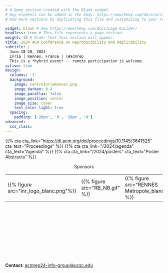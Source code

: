 ```yaml
---
# A Demo section created with the Blank widget.
# Any elements can be added in the body: https://wowchemy.com/docs/writing-markdown-latex/
# Add more sections by duplicating this file and customizing to your requirements.

widget: blank # See https://wowchemy.com/docs/page-builder/
headless: true # This file represents a page section.
weight: 10 # Order that this section will appear.
title: 2024 ACM Conference on Reproducibility and Replicability
subtitle: |
  June 18-20, 2024  
  Inria | Rennes, France | \#acmrep  
  This is a *hybrid event* -- remote participation is welcome.
active: true
design:
  columns: '1'
  background:
    image: CentreInriaRennes.png
    image_darken: 0.4
    image_parallax: false
    image_position: center
    image_size: cover
    text_color_light: true
  spacing:
    padding: ['20px', '0', '20px', '0']
advanced:
  css_class: 
---
```


<style>
  .totheleft {
    height: auto;
    float: left;
    margin: 2%;
    width: 13%;
  }

</style>

{{% cta cta_link="https://dl.acm.org/doi/proceedings/10.1145/3641525" cta_text="Proceedings" %}}
{{% cta cta_link="/2024/agenda" cta_text="Agenda" %}}
{{% cta cta_link="/2024/posters" cta_text="Poster Abstracts" %}}

<div style="width: 100%;  background-color: rgba(255, 255, 255, 0.1); height:300px; text-align: center">

Sponsors

<table style="background-color: rgba(255, 255, 255, 0.1)">
<tr>
<td style="background-color: rgba(255, 255, 255, 0.1)" width="20%">{{% figure src="inr_logo_blanc.png"%}}</td>
<td style="background-color: rgba(255, 255, 255, 0.1)" width="20%">{{% figure src="RB_NB.gif" %}}</td>
<td style="background-color: rgba(255, 255, 255, 0.1)" width="20%">{{% figure src="RENNES Métropole_blanc.png" %}}</td>
<td style="background-color: rgba(255, 255, 255, 0.1)" width="20%">{{% figure src="UNIRENNES_LOGOblanc.png"%}}</td>
<td style="background-color: rgba(255, 255, 255, 0.1)" width="20%">{{% figure src="Sandia_National_Laboratories_logo.svg" %}}</td>
</tr>
</table>


</div>


**Contact**: [acmrep24-info-group@ucsc.edu](mailto:acmrep24-info-group@ucsc.edu)


